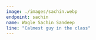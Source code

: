 ```yaml
---
image: ./images/sachin.webp
endpoint: sachin
name: Wagle Sachin Sandeep
line: "Calmest guy in the class"
---
```

